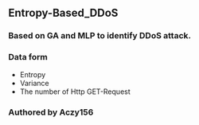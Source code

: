 ## Entropy-Based_DDoS

### Based on GA and MLP to identify DDoS attack.

### Data form

* Entropy
* Variance
* The number of Http GET-Request

### Authored by Aczy156





